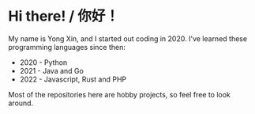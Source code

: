 # Hi there! / 你好！

My name is Yong Xin, and I started out coding in 2020. I've learned these programming languages since then:

* 2020 - Python
* 2021 - Java and Go
* 2022 - Javascript, Rust and PHP

Most of the repositories here are hobby projects, so feel free to look around.
